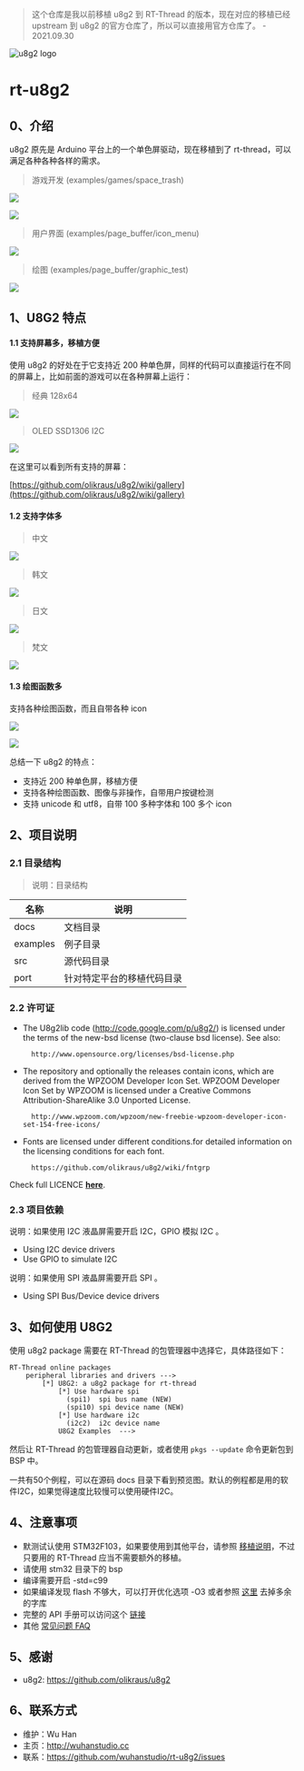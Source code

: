 > 这个仓库是我以前移植 u8g2 到 RT-Thread 的版本，现在对应的移植已经 upstream 到 u8g2 的官方仓库了，所以可以直接用官方仓库了。 - 2021.09.30

![u8g2 logo](u8g2_logo.png)
# rt-u8g2

## 0、介绍

u8g2 原先是 Arduino 平台上的一个单色屏驱动，现在移植到了 rt-thread，可以满足各种各种各样的需求。

> 游戏开发 (examples/games/space_trash)

![](docs/games/space_trash.gif)

![](docs/games/trex.gif)

> 用户界面 (examples/page_buffer/icon_menu)

![](docs/page_buffer/icon_menu.gif)

> 绘图 (examples/page_buffer/graphic_test)

![](docs/page_buffer/graphic_test.gif)

## 1、U8G2 特点

#### 1.1 支持屏幕多，移植方便

使用 u8g2 的好处在于它支持近 200 种单色屏，同样的代码可以直接运行在不同的屏幕上，比如前面的游戏可以在各种屏幕上运行：

> 经典 128x64

![](docs/8080.gif)

> OLED SSD1306 I2C

![](docs/games/space_trash.gif)

在这里可以看到所有支持的屏幕：

[https://github.com/olikraus/u8g2/wiki/gallery](https://github.com/olikraus/u8g2/wiki/gallery)

#### 1.2 支持字体多

> 中文

![](docs/page_buffer/Chinese.jpg)

> 韩文

![](docs/page_buffer/Korean.jpg)

> 日文

![](docs/page_buffer/Japanese.jpg)

> 梵文

![](docs/page_buffer/Devanagari.jpg)

#### 1.3 绘图函数多

支持各种绘图函数，而且自带各种 icon

![](docs/page_buffer/weather.gif)

![](docs/page_buffer/clock.gif)

总结一下 u8g2 的特点：  

- 支持近 200 种单色屏，移植方便
- 支持各种绘图函数、图像与非操作，自带用户按键检测
- 支持 unicode 和 utf8，自带 100 多种字体和 100 多个 icon


## 2、项目说明
### 2.1 目录结构

> 说明：目录结构

| 名称 | 说明 |
| ---- | ---- |
| docs  | 文档目录 |
| examples | 例子目录|
| src  | 源代码目录 |
| port | 针对特定平台的移植代码目录 |

### 2.2 许可证

- The U8g2lib code (http://code.google.com/p/u8g2/) is licensed under the terms of 
the new-bsd license (two-clause bsd license).  See also:  

		http://www.opensource.org/licenses/bsd-license.php  

- The repository and optionally the releases contain icons, which are
derived from the WPZOOM Developer Icon Set. WPZOOM Developer Icon Set by WPZOOM is licensed under a Creative Commons 
Attribution-ShareAlike 3.0 Unported License.  

		http://www.wpzoom.com/wpzoom/new-freebie-wpzoom-developer-icon-set-154-free-icons/ 

- Fonts are licensed under different conditions.for detailed information on the licensing conditions for each font.

		https://github.com/olikraus/u8g2/wiki/fntgrp


Check full LICENCE **[here](LICENSE)**.

### 2.3 项目依赖

说明：如果使用 I2C 液晶屏需要开启 I2C，GPIO 模拟 I2C 。

- Using I2C device drivers
- Use GPIO to simulate I2C

说明：如果使用 SPI 液晶屏需要开启 SPI 。

- Using SPI Bus/Device device drivers

## 3、如何使用 U8G2

使用 u8g2 package 需要在 RT-Thread 的包管理器中选择它，具体路径如下：

	RT-Thread online packages
		peripheral libraries and drivers --->
	    	[*] U8G2: a u8g2 package for rt-thread
	            [*] Use hardware spi                                     
	              (spi1)  spi bus name (NEW)              
	              (spi10) spi device name (NEW)     
	            [*] Use hardware i2c          
	              (i2c2)  i2c device name
	            U8G2 Examples  --->

然后让 RT-Thread 的包管理器自动更新，或者使用 `pkgs --update` 命令更新包到 BSP 中。

一共有50个例程，可以在源码 docs 目录下看到预览图。默认的例程都是用的软件I2C，如果觉得速度比较慢可以使用硬件I2C。

## 4、注意事项

- 默测试认使用 STM32F103，如果要使用到其他平台，请参照 [移植说明](port/README.md)，不过只要用的 RT-Thread 应当不需要额外的移植。
- 请使用 stm32 目录下的 bsp
- 编译需要开启 -std=c99
- 如果编译发现 flash 不够大，可以打开优化选项 -O3 或者参照 [这里](https://github.com/olikraus/u8g2/wiki/u8g2optimization) 去掉多余的字库
- 完整的 API 手册可以访问这个 [链接](https://github.com/olikraus/u8g2/wiki/u8g2reference)
- 其他 [常见问题 FAQ](https://github.com/wuhanstudio/rt-u8g2/issues)

## 5、感谢

- u8g2: https://github.com/olikraus/u8g2

## 6、联系方式

* 维护：Wu Han
* 主页：http://wuhanstudio.cc
* 联系：https://github.com/wuhanstudio/rt-u8g2/issues
